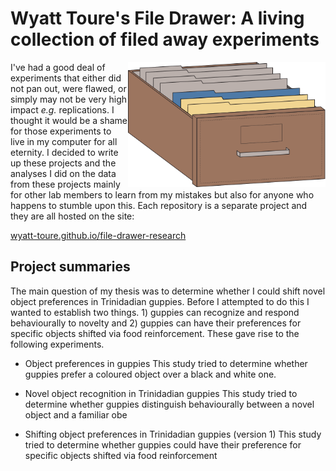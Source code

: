# Wyatt Toure's File Drawer: A living collection of filed away experiments

<img src="file-drawer-logo.svg" height="200" align="right"/>

I've had a good deal of experiments that either did not pan out, were flawed, 
or simply may not be very high impact *e.g.* replications. I thought it would 
be a shame for those experiments to live in my computer for all eternity. I 
decided to write up these projects and the analyses I did on the data from these 
projects mainly for other lab members to learn from my mistakes but also for 
anyone who happens to stumble upon this. Each repository is a separate project 
and they are all hosted on the site:

[wyatt-toure.github.io/file-drawer-research](https://wyatt-toure.github.io/file-drawer-research/)

## Project summaries 

The main question of my thesis was to determine whether I could shift novel 
object preferences in Trinidadian guppies. Before I attempted to do this I 
wanted to establish two things. 1) guppies can recognize and respond 
behaviourally to novelty and 2) guppies can have their preferences for 
specific objects shifted via food reinforcement. These gave rise to the
following experiments.

- Object preferences in guppies
This study tried to determine whether guppies prefer a coloured object over a black and white one.

- Novel object recognition in Trinidadian guppies 
This study tried to determine whether guppies distinguish behaviourally between a novel object and a familiar obe

- Shifting object preferences in Trinidadian guppies (version 1)
This study tried to determine whether guppies could have their preference for specific objects shifted via food reinforcement
